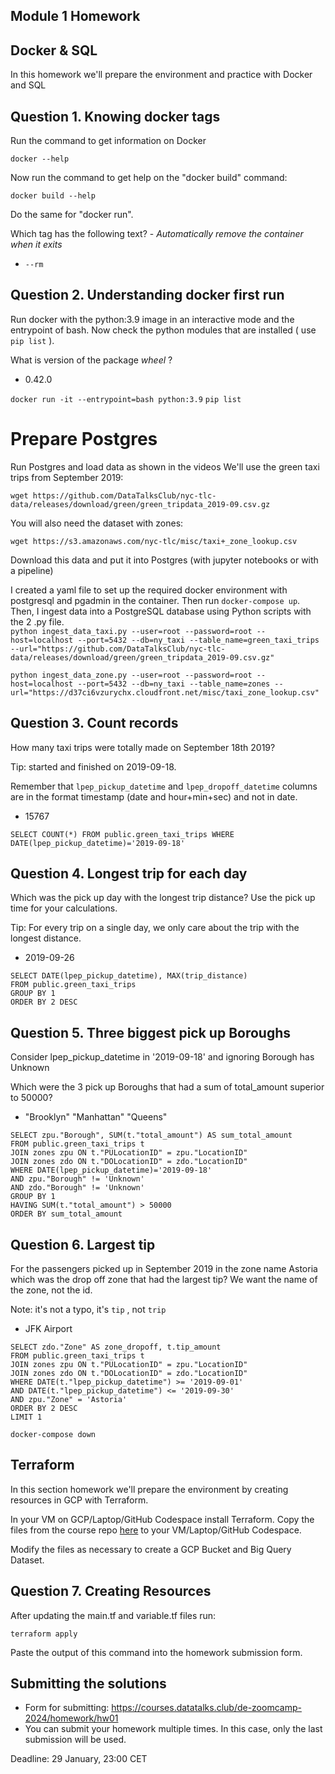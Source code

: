 ## Module 1 Homework

## Docker & SQL

In this homework we'll prepare the environment and practice with Docker and SQL

## Question 1. Knowing docker tags

Run the command to get information on Docker 

```docker --help```

Now run the command to get help on the "docker build" command:

```docker build --help```

Do the same for "docker run".

Which tag has the following text? - *Automatically remove the container when it exits* 

- `--rm` 


## Question 2. Understanding docker first run 

Run docker with the python:3.9 image in an interactive mode and the entrypoint of bash.
Now check the python modules that are installed ( use ```pip list``` ). 

What is version of the package *wheel* ?

- 0.42.0

`docker run -it --entrypoint=bash python:3.9`
`pip list`

# Prepare Postgres

Run Postgres and load data as shown in the videos
We'll use the green taxi trips from September 2019:

```wget https://github.com/DataTalksClub/nyc-tlc-data/releases/download/green/green_tripdata_2019-09.csv.gz```

You will also need the dataset with zones:

```wget https://s3.amazonaws.com/nyc-tlc/misc/taxi+_zone_lookup.csv```

Download this data and put it into Postgres (with jupyter notebooks or with a pipeline)

I created a yaml file to set up the required docker environment with postgresql and pgadmin in the container. Then run `docker-compose up`.
Then, I ingest data into a PostgreSQL database using Python scripts with the 2 .py file.   
`python ingest_data_taxi.py --user=root --password=root --host=localhost --port=5432 --db=ny_taxi --table_name=green_taxi_trips --url="https://github.com/DataTalksClub/nyc-tlc-data/releases/download/green/green_tripdata_2019-09.csv.gz"`

`python ingest_data_zone.py --user=root --password=root --host=localhost --port=5432 --db=ny_taxi --table_name=zones --url="https://d37ci6vzurychx.cloudfront.net/misc/taxi_zone_lookup.csv"`


## Question 3. Count records 

How many taxi trips were totally made on September 18th 2019?

Tip: started and finished on 2019-09-18. 

Remember that `lpep_pickup_datetime` and `lpep_dropoff_datetime` columns are in the format timestamp (date and hour+min+sec) and not in date.

- 15767

`SELECT COUNT(*) FROM public.green_taxi_trips WHERE DATE(lpep_pickup_datetime)='2019-09-18'`

## Question 4. Longest trip for each day

Which was the pick up day with the longest trip distance?
Use the pick up time for your calculations.

Tip: For every trip on a single day, we only care about the trip with the longest distance. 

- 2019-09-26

```
SELECT DATE(lpep_pickup_datetime), MAX(trip_distance) 
FROM public.green_taxi_trips 
GROUP BY 1 
ORDER BY 2 DESC
```

## Question 5. Three biggest pick up Boroughs

Consider lpep_pickup_datetime in '2019-09-18' and ignoring Borough has Unknown

Which were the 3 pick up Boroughs that had a sum of total_amount superior to 50000?
 
- "Brooklyn" "Manhattan" "Queens"

```
SELECT zpu."Borough", SUM(t."total_amount") AS sum_total_amount
FROM public.green_taxi_trips t
JOIN zones zpu ON t."PULocationID" = zpu."LocationID"
JOIN zones zdo ON t."DOLocationID" = zdo."LocationID"
WHERE DATE(lpep_pickup_datetime)='2019-09-18'
AND zpu."Borough" != 'Unknown'
AND zdo."Borough" != 'Unknown'
GROUP BY 1
HAVING SUM(t."total_amount") > 50000
ORDER BY sum_total_amount
```

## Question 6. Largest tip

For the passengers picked up in September 2019 in the zone name Astoria which was the drop off zone that had the largest tip?
We want the name of the zone, not the id.

Note: it's not a typo, it's `tip` , not `trip`

- JFK Airport

```
SELECT zdo."Zone" AS zone_dropoff, t.tip_amount
FROM public.green_taxi_trips t
JOIN zones zpu ON t."PULocationID" = zpu."LocationID"
JOIN zones zdo ON t."DOLocationID" = zdo."LocationID"
WHERE DATE(t."lpep_pickup_datetime") >= '2019-09-01'
AND DATE(t."lpep_pickup_datetime") <= '2019-09-30'
AND zpu."Zone" = 'Astoria'
ORDER BY 2 DESC
LIMIT 1
```

`docker-compose down`

## Terraform

In this section homework we'll prepare the environment by creating resources in GCP with Terraform.

In your VM on GCP/Laptop/GitHub Codespace install Terraform. 
Copy the files from the course repo
[here](https://github.com/DataTalksClub/data-engineering-zoomcamp/tree/main/01-docker-terraform/1_terraform_gcp/terraform) to your VM/Laptop/GitHub Codespace.

Modify the files as necessary to create a GCP Bucket and Big Query Dataset.


## Question 7. Creating Resources

After updating the main.tf and variable.tf files run:

```
terraform apply
```

Paste the output of this command into the homework submission form.


## Submitting the solutions

* Form for submitting: https://courses.datatalks.club/de-zoomcamp-2024/homework/hw01
* You can submit your homework multiple times. In this case, only the last submission will be used. 

Deadline: 29 January, 23:00 CET